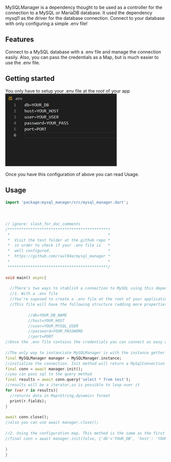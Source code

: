 <!-- 
This README describes the package. If you publish this package to pub.dev,
this README's contents appear on the landing page for your package.

For information about how to write a good package README, see the guide for
[writing package pages](https://dart.dev/guides/libraries/writing-package-pages). 

For general information about developing packages, see the Dart guide for
[creating packages](https://dart.dev/guides/libraries/create-library-packages)
and the Flutter guide for
[developing packages and plugins](https://flutter.dev/developing-packages). 
-->
MySQLManager is a dependency thought to be used as a controller for the connection
to a MySQL or MariaDB database. It used the dependency mysql1 as the driver for the database connection.
Connect to your database with only configuring a simple .env file!

## Features

Connect to a MySQL database with a .env file and manage the connection easily. Also,  you can
pass the credentials as a Map, but is much easier to use the .env file.

## Getting started

You only have to setup your .env file at the *root* of your app
![img](envpng.png)

Once you have this configuration of above you can read Usage.

## Usage 

```dart
import 'package:mysql_manager/src/mysql_manager.dart';



// ignore: slash_for_doc_comments
/*********************************************
 *                                           *
 *  Visit the test folder at the github repo *
 *  in order to check if your .env file is   *
 *  well configured.                         *
 *  https://github.com/raul94a/mysql_manager *
 *                                           *
 ********************************************/

void main() async{

  //There's two ways to stablish a connection to MySQL using this dependency
  //1. With a .env file 
  //You're suposed to create a .env file at the root of your application
  //This file will have the following structure (adding more properties IS NOT problematic)

          //db=YOUR_DB_NAME
          //host=YOUR_HOST
          //user=YOUR_MYSQL_USER
          //password=YOUR_PASSWORD
          //port=PORT
//Once the .env file contains the credentials you can connect as easy as the following:

//The only way to instanciate MySQLManager is with the instance getter
final MySQLManager manager = MySQLManager.instance;
//initialize the connection. Init method will return a MySqlConnection object
final conn = await manager.init();
//you can pass sql to the query method
final results = await conn.query('select * from test');
//results will be a iterator,so is possible to loop over it
for (var r in results){
  //returns data in Map<String,dynamic> format
  print(r.fields);
}

await conn.close();
//also you can use await manager.close();

//2. Using the configuration map. This method is the same as the first with a little variation
//final conn = await manager.init(false, {'db'='YOUR_DB', 'host': 'YOUR_HOST', 'user':'YOUR_USER', 'password':'YOUR_PASSWORD', 'port': port}); //=> port is an integer, be careful

}
}
```
